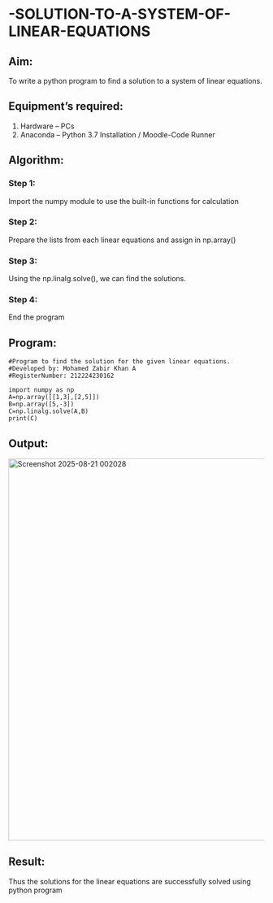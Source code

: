 # -SOLUTION-TO-A-SYSTEM-OF-LINEAR-EQUATIONS
## Aim:
To write a python program to find a solution to a system of linear equations.
## Equipment’s required:
1. 	Hardware – PCs
2. 	Anaconda – Python 3.7 Installation / Moodle-Code Runner
## Algorithm:
### Step 1: 
Import the numpy module to use the built-in functions for calculation
### Step 2: 
Prepare the lists from each linear equations and assign in np.array()
### Step 3: 
Using the np.linalg.solve(), we can find the solutions.
### Step 4: 
End the program
## Program:

```
#Program to find the solution for the given linear equations.
#Developed by: Mohamed Zabir Khan A
#RegisterNumber: 212224230162

import numpy as np
A=np.array([[1,3],[2,5]])
B=np.array([5,-3])
C=np.linalg.solve(A,B)
print(C)

```

## Output:

<img width="1241" height="752" alt="Screenshot 2025-08-21 002028" src="https://github.com/user-attachments/assets/6144e131-f876-4a77-8d26-1ff9d7e1cfbe" />



## Result: 
Thus the solutions for the linear equations are successfully solved using python program

